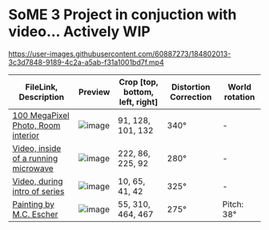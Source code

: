 # SoME 3 Project in conjuction with video... Actively WIP
https://user-images.githubusercontent.com/60887273/184802013-3c3d7848-9189-4c2a-a5ab-f31a1001bd7f.mp4

| FileLink, Description | Preview | Crop [top, bottom, left, right] |Distortion Correction|World rotation|
| ------------- | ------------- | ------------- | ------------- | ------------- |
| [100 MegaPixel Photo, Room interior](https://github.com/FrostKiwi/frostorama/releases/download/v0.1/photo00_room.JPG) | ![image](https://user-images.githubusercontent.com/60887273/184806199-00768057-0233-4a06-ab26-1f295aa2e54b.png)| 91, 128, 101, 132  |340°| - |
| [Video, inside of a running microwave](https://github.com/FrostKiwi/frostorama/releases/download/v0.1/video01_microwave.mp4) | ![image](https://user-images.githubusercontent.com/60887273/184810063-d060baf6-1815-4c92-99c0-b26fe12c7a74.png)|222, 86, 225, 92  |280°| - |
| [Video, during intro of series](https://github.com/FrostKiwi/frostorama/releases/download/v0.1/video00_intro.mp4) | ![image](https://user-images.githubusercontent.com/60887273/184812463-ddde536d-4641-48b8-bea7-8032c753a552.png)|10, 65, 41, 42  |325°| - |
| [Painting by M.C. Escher](https://github.com/FrostKiwi/frostorama/releases/download/v0.1/photo01_painting.jpg) | ![image](https://user-images.githubusercontent.com/60887273/184804146-34193dd0-17d0-4c8e-a7a4-1ab15e882340.png)  |55, 310, 464, 467  |275°| Pitch: 38° |
